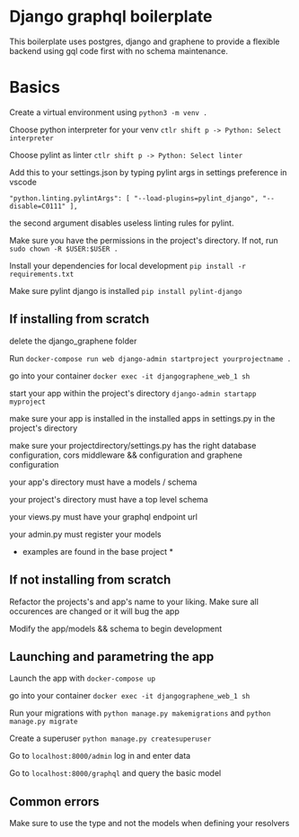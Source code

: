 # Django graphql boilerplate

This boilerplate uses postgres, django and graphene to provide a flexible backend using gql code first with no schema maintenance.

# Basics

Create a virtual environment using `python3 -m venv .`

Choose python interpreter for your venv `ctlr shift p -> Python: Select interpreter`

Choose pylint as linter `ctlr shift p -> Python: Select linter`

Add this to your settings.json by typing pylint args in settings preference in vscode

`"python.linting.pylintArgs": [ "--load-plugins=pylint_django", "--disable=C0111" ],`

the second argument disables useless linting rules for pylint.

Make sure you have the permissions in the project's directory. If not, run `sudo chown -R $USER:$USER .`

Install your dependencies for local development `pip install -r requirements.txt`

Make sure pylint django is installed `pip install pylint-django`

## If installing from scratch

delete the django_graphene folder

Run `docker-compose run web django-admin startproject yourprojectname .`

go into your container `docker exec -it djangographene_web_1 sh`

start your app within the project's directory `django-admin startapp myproject`

make sure your app is installed in the installed apps in settings.py in the project's directory

make sure your projectdirectory/settings.py has the right database configuration, cors middleware && configuration and graphene configuration

your app's directory must have a models / schema

your project's directory must have a top level schema

your views.py must have your graphql endpoint url

your admin.py must register your models

- examples are found in the base project \*

## If not installing from scratch

Refactor the projects's and app's name to your liking. Make sure all occurences are changed or it will bug the app

Modify the app/models && schema to begin development

## Launching and parametring the app

Launch the app with `docker-compose up`

go into your container `docker exec -it djangographene_web_1 sh`

Run your migrations with `python manage.py makemigrations` and `python manage.py migrate`

Create a superuser `python manage.py createsuperuser`

Go to `localhost:8000/admin` log in and enter data

Go to `localhost:8000/graphql` and query the basic model

## Common errors

Make sure to use the type and not the models when defining your resolvers
